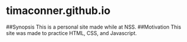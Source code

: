 # timaconner.github.io

##Synopsis 
This is a personal site made while at NSS.
##Motivation
This site was made to practice HTML, CSS, and Javascript.
